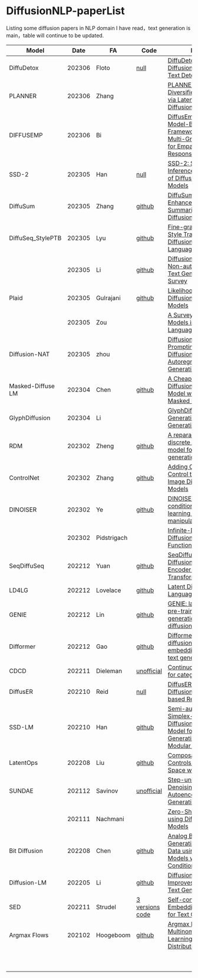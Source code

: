 # DiffusionNLP-paperList

Listing some diffusion papers in NLP domain I have read，text generation is main，table will continue to be updated.

| Model              | Date   | FA          | Code                                                         | Paper                                                        |
| ------------------ | ------ | ----------- | ------------------------------------------------------------ | ------------------------------------------------------------ |
| DiffuDetox         | 202306 | Floto       | [null](https://github.com/D3Mlab/diffu-detox)                | [DiffuDetox:   A Mixed Diffusion Model for Text Detoxification](https://arxiv.org/abs/2306.08505v1) |
| PLANNER            | 202306 | Zhang       |                                                              | [PLANNER: Generating Diversified   Paragraph via Latent Language Diffusion Model](https://arxiv.org/abs/2306.02531v1) |
| DIFFUSEMP          | 202306 | Bi          |                                                              | [DiffusEmp:   A Diffusion Model-Based Framework with Multi-Grained Control for Empathetic   Response Generation](https://arxiv.org/abs/2306.01657v1) |
| SSD-2              | 202305 | Han         | [null](https://github.com/xhan77/ssd-2)                      | [SSD-2: Scaling and Inference-time   Fusion of Diffusion Language Models](https://arxiv.org/abs/2305.14771) |
| DiffuSum           | 202305 | Zhang       | [github](https://github.com/hpzhang94/DiffuSum)              | [DiffuSum:   Generation Enhanced Extractive Summarization with Diffusion](https://arxiv.org/abs/2305.01735v2) |
| DiffuSeq_StylePTB  | 202305 | Lyu         | [github](https://github.com/lvyiwei1/DiffuSeq_StylePTB)      | [Fine-grained Text Style Transfer   with Diffusion-Based Language Models](https://arxiv.org/abs/2305.19512v2) |
|                    | 202305 | Li          | [github](https://github.com/AoiDragon/Awesome-Text-Diffusion-Models) | [Diffusion   Models for Non-autoregressive Text Generation: A Survey](https://arxiv.org/abs/2303.06574v2) |
| Plaid              | 202305 | Gulrajani   | [github](https://github.com/igul222/plaid)                   | [Likelihood-Based Diffusion Language   Models](https://arxiv.org/abs/2305.18619v1) |
|                    | 202305 | Zou         |                                                              | [A   Survey of Diffusion Models in Natural Language Processing](https://arxiv.org/abs/2305.14671v2) |
| Diffusion-NAT      | 202305 | zhou        |                                                              | [Diffusion-NAT: Self-Prompting   Discrete Diffusion for Non-Autoregressive Text Generation](https://arxiv.org/abs/2305.04044) |
| Masked-Diffuse  LM | 202304 | Chen        | [github](https://github.com/amazon-science/masked-diffusion-lm) | [A   Cheaper and Better Diffusion Language Model with Soft-Masked Noise](https://arxiv.org/abs/2304.04746v1) |
| GlyphDiffusion     | 202304 | Li          |                                                              | [GlyphDiffusion: Text Generation as   Image Generation](https://arxiv.org/abs/2304.12519) |
| RDM                | 202302 | Zheng       | [github](https://github.com/hkunlp/reparam-discrete-diffusion) | [A   reparameterized discrete diffusion model for text generation](https://arxiv.org/abs/2302.05737) |
| ControlNet         | 202302 | Zhang       | [github](https://github.com/lllyasviel/ControlNet)           | [Adding Conditional Control to   Text-to-Image Diffusion Models](https://arxiv.org/abs/2302.05543) |
| DINOISER           | 202302 | Ye          | [github](https://github.com/yegcjs/DINOISER)                 | [DINOISER:   diffused conditional sequence learning by manipulating noises](https://arxiv.org/abs/2302.10025) |
|                    | 202302 | Pidstrigach |                                                              | [Infinite-Dimensional Diffusion   Models for Function Spaces](https://arxiv.org/abs/2302.10130v1) |
| SeqDiffuSeq        | 202212 | Yuan        | [github](https://github.com/Yuanhy1997/SeqDiffuSeq)          | [SeqDiffuSeq:   Text Diffusion with Encoder-Decoder Transformers](https://arxiv.org/abs/2212.10325v5) |
| LD4LG              | 202212 | Lovelace    | [github](https://github.com/justinlovelace/latent-diffusion-for-language) | [Latent Diffusion for Language   Generation](https://arxiv.org/abs/2212.09462v1) |
| GENIE              | 202212 | Lin         | [github](https://github.com/microsoft/ProphetNet/tree/master/GENIE) | [GENIE:   large scale pre-training for text generation with diffusion model](https://arxiv.org/abs/2212.11685v2) |
| Difformer          | 202212 | Gao         | [github](https://github.com/zhjgao/difformer)                | [Difformer:Empowering diffusion   model on embedding space for text generation](https://arxiv.org/abs/2212.09412v2) |
| CDCD               | 202211 | Dieleman    | [unofficial](https://github.com/elyxlz/cdcd-pytorch)         | [Continuous   diffusion for categorical data](https://arxiv.org/abs/2211.15089v3) |
| DiffusER           | 202210 | Reid        | [null](https://github.com/machelreid/diffuser)               | [DiffusER: Discrete Diffusion via   Edit-based Reconstruction](https://arxiv.org/abs/2210.16886v1) |
| SSD-LM             | 202210 | Han         | [github](https://github.com/xhan77/ssd-lm)                   | [Semi-autoregressive   Simplex-based Diffusion Language Model for Text Generation and Modular   Control](https://github.com/xhan77/ssd-lm) |
| LatentOps          | 202208 | Liu         | [github](https://github.com/guangyliu/LatentOps)             | [Composable Text Controls in Latent   Space with ODEs](https://arxiv.org/abs/2208.00638v2) |
| SUNDAE             | 202112 | Savinov     | [unofficial](https://github.com/vvvm23/sundae)               | [Step-unrolled Denoising   Autoencoders for Text Generation](https://arxiv.org/abs/2112.06749v3) |
|                    | 202111 | Nachmani    |                                                              | [Zero-Shot Translation using   Diffusion Models](https://arxiv.org/abs/2111.01471v1) |
| Bit Diffusion      | 202208 | Chen        | [github](https://github.com/google-research/pix2seq)         | [Analog Bits: Generating Discrete   Data using Diffusion Models with Self-Conditioning](https://arxiv.org/abs/2208.04202v2) |
| Diffusion-LM       | 202205 | Li          | [github](https://github.com/XiangLi1999/Diffusion-LM)        | [Diffusion-LM Improves Controllable   Text Generation](https://arxiv.org/abs/2205.14217v1) |
| SED                | 202211 | Strudel     | [3 versions code](https://github.com/MattyChoi/Text-SED)     | [Self-conditioned Embedding   Diffusion for Text Generation](https://arxiv.org/abs/2211.04236v1) |
| Argmax  Flows      | 202102 | Hoogeboom   | [github](https://github.com/didriknielsen/argmax_flows)      | [Argmax Flows and Multinomial   Diffusion: Learning Categorical Distributions](https://arxiv.org/abs/2102.05379v3) |
|                    |        |             |                                                              |                                                              |
|                    |        |             |                                                              |                                                              |
|                    |        |             |                                                              |                                                              |
|                    |        |             |                                                              |                                                              |
|                    |        |             |                                                              |                                                              |
|                    |        |             |                                                              |                                                              |
|                    |        |             |                                                              |                                                              |
|                    |        |             |                                                              |                                                              |
|                    |        |             |                                                              |                                                              |


